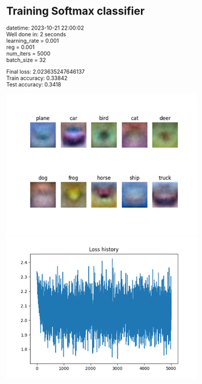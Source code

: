 # Training Softmax classifier  
datetime: 2023-10-21 22:00:02  
Well done in: 2 seconds  
learning_rate = 0.001  
reg = 0.001  
num_iters = 5000  
batch_size = 32  

Final loss: 2.023635247646137   
Train accuracy: 0.33842   
Test accuracy: 0.3418  
    
<img src="weights.png">  
<br>
<img src="loss.png">
